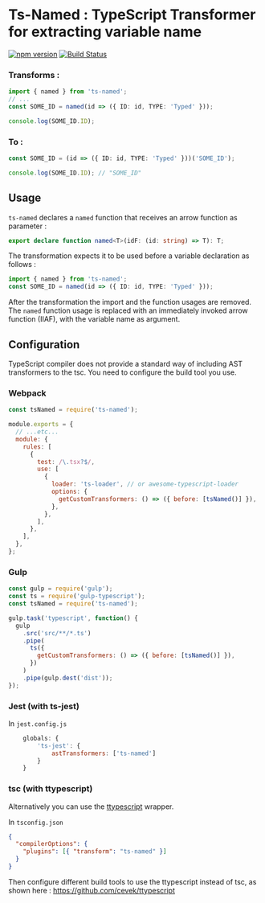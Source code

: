# Ts-Named : TypeScript Transformer for extracting variable name

[![npm version](https://badge.fury.io/js/ts-named.svg)](https://badge.fury.io/js/ts-named)
[![Build Status](https://travis-ci.org/ozangunalp/ts-named.svg?branch=master)](https://travis-ci.org/ozangunalp/ts-named)

### Transforms :

```typescript
import { named } from 'ts-named';
// ...
const SOME_ID = named(id => ({ ID: id, TYPE: 'Typed' }));

console.log(SOME_ID.ID);
```

### To :

```typescript
const SOME_ID = (id => ({ ID: id, TYPE: 'Typed' }))('SOME_ID');

console.log(SOME_ID.ID); // "SOME_ID"
```

## Usage

`ts-named` declares a `named` function that receives an arrow function as parameter :

```typescript
export declare function named<T>(idF: (id: string) => T): T;
```

The transformation expects it to be used before a variable declaration as follows :

```typescript
import { named } from 'ts-named';
const SOME_ID = named(id => ({ ID: id, TYPE: 'Typed' }));
```

After the transformation the import and the function usages are removed.
The `named` function usage is replaced with an immediately invoked arrow function (IIAF), with the variable name as argument.

## Configuration

TypeScript compiler does not provide a standard way of including AST transformers to the tsc.
You need to configure the build tool you use.

### Webpack

```js
const tsNamed = require('ts-named');

module.exports = {
  // ...etc...
  module: {
    rules: [
      {
        test: /\.tsx?$/,
        use: [
          {
            loader: 'ts-loader', // or awesome-typescript-loader
            options: {
              getCustomTransformers: () => ({ before: [tsNamed()] }),
            },
          },
        ],
      },
    ],
  },
};
```

### Gulp

```js
const gulp = require('gulp');
const ts = require('gulp-typescript');
const tsNamed = require('ts-named');

gulp.task('typescript', function() {
  gulp
    .src('src/**/*.ts')
    .pipe(
      ts({
        getCustomTransformers: () => ({ before: [tsNamed()] }),
      })
    )
    .pipe(gulp.dest('dist'));
});
```

### Jest (with ts-jest)

In `jest.config.js`

```js
    globals: {
        'ts-jest': {
            astTransformers: ['ts-named']
        }
    }
```

### tsc (with ttypescript)

Alternatively you can use the [ttypescript](https://github.com/cevek/ttypescript) wrapper.

In `tsconfig.json`

```json
{
  "compilerOptions": {
    "plugins": [{ "transform": "ts-named" }]
  }
}
```

Then configure different build tools to use the ttypescript instead of tsc, as shown here : https://github.com/cevek/ttypescript
